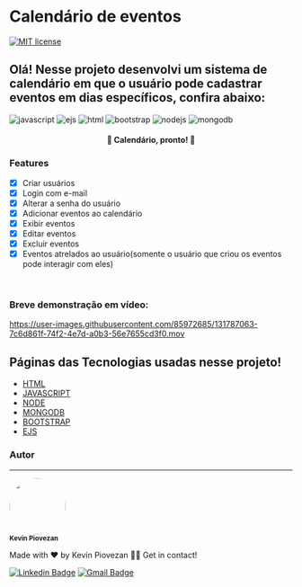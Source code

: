 # Calendário de eventos
[![MIT license](https://img.shields.io/badge/License-MIT-blue.svg)](https://lbesson.mit-license.org/)
## Olá! Nesse projeto desenvolvi um sistema de calendário em que o usuário pode cadastrar eventos em dias específicos, confira abaixo:
![javascript](https://img.shields.io/badge/JavaScript-323330?style=for-the-badge&logo=javascript&logoColor=F7DF1E)
![ejs](https://img.shields.io/badge/EJS-a12016?style=for-the-badge&logo=ejs)
![html](https://img.shields.io/badge/HTML5-E34F26?style=for-the-badge&logo=html5&logoColor=white)
![bootstrap](https://img.shields.io/badge/BOOTSTRAP-ab1387?style=for-the-badge&logo=bootstrap&logoColor=white)
![nodejs](https://img.shields.io/badge/NODE.JS-036e01?style=for-the-badge&logo=node.js&logoColor=white)
![mongodb](https://img.shields.io/badge/MONGO.DB-036e01?style=for-the-badge&logo=mongodb&logoColor=white)

<h4 align="center"> 
	🏁  Calendário, pronto! 🏁
</h4>

### Features

- [x] Criar usuários
- [x] Login com e-mail
- [x] Alterar a senha do usuário
- [x] Adicionar eventos ao calendário
- [x] Exibir eventos
- [x] Editar eventos
- [x] Excluir eventos
- [x] Eventos atrelados ao usuário(somente o usuário que criou os eventos pode interagir com eles)

<br>
<h3>Breve demonstração em vídeo:</h3>


https://user-images.githubusercontent.com/85972685/131787063-7c6d861f-74f2-4e7d-a0b3-56e7655cd3f0.mov



## Páginas das Tecnologias usadas nesse projeto!
- [HTML](https://html.com)
- [JAVASCRIPT](https://www.javascript.com)
- [NODE](https://nodejs.org/en/)
- [MONGODB](https://www.mongodb.com)
- [BOOTSTRAP](https://getbootstrap.com)
- [EJS](https://ejs.co)

### Autor
---

<img style="border-radius: 50%;" src="https://user-images.githubusercontent.com/85972685/125216431-89ceca00-e294-11eb-8256-7dd40dcd023e.jpg" width="100px;" alt=""/>

 <br />
 <sub><b>Kevin Piovezan</b></sub></a>


Made with ❤️ by Kevin Piovezan 👋🏽 Get in contact!

[![Linkedin Badge](https://img.shields.io/badge/-Kevin-blue?style=flat-square&logo=Linkedin&logoColor=white&link=https://www.linkedin.com/in/kevin-c-piovezan/)](https://www.linkedin.com/in/kevin-c-piovezan/) 
[![Gmail Badge](https://img.shields.io/badge/-kevinpiovezan@gmail.com-c14438?style=flat-square&logo=Gmail&logoColor=white&link=mailto:kevinpiovezan@gmail.com)](mailto:kevinpiovezan@gmail.com)

